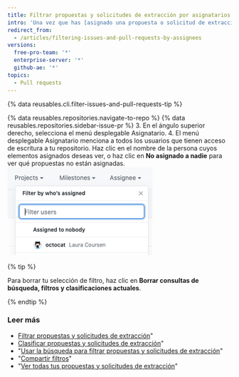 ```yaml
---
title: Filtrar propuestas y solicitudes de extracción por asignatarios
intro: 'Una vez que has [asignado una propuesta o solicitud de extracción a alguien] (/articles/assigning-issues-and-pull-requests-to-other-github-users), puedes buscar elementos que se basan en la persona que se encuentra trabajando en estas.'
redirect_from:
  - /articles/filtering-issues-and-pull-requests-by-assignees
versions:
  free-pro-team: '*'
  enterprise-server: '*'
  github-ae: '*'
topics:
  - Pull requests
---
```


{% data reusables.cli.filter-issues-and-pull-requests-tip %}

{% data reusables.repositories.navigate-to-repo %}
{% data reusables.repositories.sidebar-issue-pr %}
3. En el ángulo superior derecho, selecciona el menú desplegable Asignatario.
4. El menú desplegable Asignatario menciona a todos los usuarios que tienen acceso de escritura a tu repositorio. Haz clic en el nombre de la persona cuyos elementos asignados deseas ver, o haz clic en **No asignado a nadie** para ver qué propuestas no están asignadas. ![Utilizar la pestaña desplegable Asignatarios](/assets/images/help/issues/issues_assignee_dropdown.png)

{% tip %}

Para borrar tu selección de filtro, haz clic en **Borrar consultas de búsqueda, filtros y clasificaciones actuales**.

{% endtip %}

### Leer más

- [Filtrar propuestas y solicitudes de extracción](/articles/filtering-issues-and-pull-requests)"
- [Clasificar propuestas y solicitudes de extracción](/articles/sorting-issues-and-pull-requests)"
- "[Usar la búsqueda para filtrar propuestas y solicitudes de extracción](/articles/using-search-to-filter-issues-and-pull-requests)"
- "[Compartir filtros](/articles/sharing-filters)"
- "[Ver todas tus propuestas y solicitudes de extracción](/articles/viewing-all-of-your-issues-and-pull-requests)"
